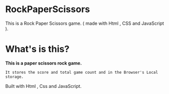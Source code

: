 # RockPaperScissors
This is a Rock Paper Scissors game. ( made with Html , CSS and JavaScript ).

# What's is this?

<b> This is a paper scissors rock game.</b>

``It stores the score and total game count and in the Browser's Local storage.``

Built with Html , Css and JavaScript.

